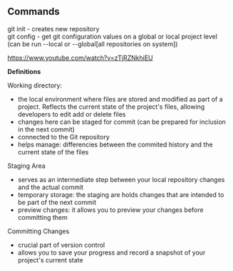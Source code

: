 <h2>Commands</h2>

git init - creates new repository <br>
git config - get git configuration values on a global or local project level (can be run --local or --global[all repositories on system]) <br>

https://www.youtube.com/watch?v=zTjRZNkhiEU





**Definitions** <br>


Working directory: 
- the local environment where files are stored and modified as part of a project. Reflects the current state of the project's files, allowing developers to edit add or delete files
- changes here can be staged for commit (can be prepared for inclusion in the next commit)
- connected to the Git repository
- helps manage: differencies between the commited history and the current state of the files

Staging Area
- serves as an intermediate step between your local repository changes and the actual commit
- temporary storage: the staging are holds changes that are intended to be part of the next commit
- preview changes: it allows you to preview your changes before committing them

Committing Changes
- crucial part of version control
- allows you to save your progress and record a snapshot of your project's current state

